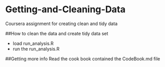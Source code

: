 # Getting-and-Cleaning-Data
  Coursera assignment for creating clean and tidy data
  
##How to clean the data and create tidy data set
* load run_analysis.R
* run the run_analysis.R

##Getting more info
Read the cook book contained the CodeBook.md file
